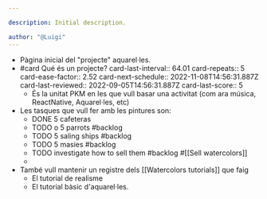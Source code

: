 ```yaml
---

description: Initial description.

author: "@Luigi"
---
```


- Pàgina inicial del "projecte" aquarel·les.
- #card Qué és un projecte?
  card-last-interval:: 64.01
  card-repeats:: 5
  card-ease-factor:: 2.52
  card-next-schedule:: 2022-11-08T14:56:31.887Z
  card-last-reviewed:: 2022-09-05T14:56:31.887Z
  card-last-score:: 5
	- És la unitat PKM en les que vull basar una activitat (com ara música, ReactNative, Aquarel·les, etc)
- Les tasques que vull fer amb les pintures son:
	- DONE 5 cafeteras
	- TODO o 5 parrots #backlog
	- TODO 5 saling ships #backlog
	- TODO 5 masies #backlog
	- TODO investigate how to sell them #backlog #[[Sell watercolors]]
	-
- També vull mantenir un registre dels [[Watercolors tutorials]] que faig
	- El tutorial de realisme
	- El tutorial bàsic d'aquarel·les.